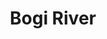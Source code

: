---
title: "Bogi River"
title_bn: "বগি নদী"
description: "This river takes off from Bhola river at Shoronkhola upazila of Bagerhat district then falls into Boleshor river."
---